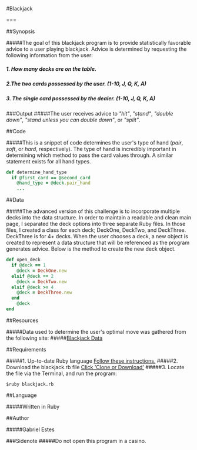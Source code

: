 #Blackjack

===

##Synopsis

#####The goal of this blackjack program is to provide statistically favorable advice to a user playing blackjack. Advice is determined by requesting the following information from the user:
#####  1. How many decks are on the table.
#####  2.The two cards possessed by the user. (1-10, J, Q, K, A)
#####  3. The single card possessed by the dealer. (1-10, J, Q, K, A)


###Output
#####The user receives advice to *"hit"*, *"stand"*, *"double down"*, *"stand unless you can double down"*, or *"split"*.


##Code

#####This is a snippet of code determines the user's type of hand (*pair*, *soft*, or *hard*, respectively). The type of hand is incredibly important in determining which method to pass the card values through. A similar statement exists for all hand types.
```Ruby
def determine_hand_type
  if @first_card == @second_card
    @hand_type = @deck.pair_hand
    ...
```

##Data

#####The advanced version of this challenge is to incorporate multiple decks into the data structure. In order to maintain a readable and clean main page, I separated the deck options into three separate Ruby files. In those files, I created a class for each deck; DeckOne, DeckTwo, and DeckThree. DeckThree is for 4+ decks. When the user chooses a deck, a new object is created to represent a data structure that will be referenced as the program generates advice. Below is the method to create the new deck object.
```Ruby
def open_deck
  if @deck == 1
    @deck = DeckOne.new
  elsif @deck == 2
    @deck = DeckTwo.new
  elsif @deck >= 4
    @deck = DeckThree.new
  end
    @deck
end
```


##Resources

#####Data used to determine the user's optimal move was gathered from the following site:
#####[Blackjack Data](http://wizardofodds.com/games/blackjack/strategy/calculator/)


##Requirements

#####1. Up-to-date Ruby language
[Follow these instructions.](https://www.ruby-lang.org/en/downloads/)
#####2. Download the blackjack.rb file
[Click 'Clone or Download'](https://github.com/gabrielestes/blackjack)
#####3. Locate the file via the Terminal, and run the program:
```
$ruby blackjack.rb
```

##Language

#####Written in Ruby


##Author

#####Gabriel Estes

###Sidenote
#####Do not open this program in a casino.
